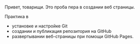  Привет, товарищи. Это проба пера в создании веб страницы.
 
 Практика в 
- установке и настройке Git
- создании и публикация репозитория на GitHub
- развертывании веб-страницы при помощи GitHub Pages.
